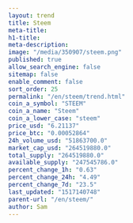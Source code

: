 ```yaml
---
layout: trend
title: Steem
meta-title: 
h1-title: 
meta-description: 
image: "/media/350907/steem.png"
published: true
allow_search_engine: false
sitemap: false
enable_comment: false
sort_order: 25
permalink: "/en/steem/trend.html"
coin_a_symbol: "STEEM"
coin_a_name: "Steem"
coin_a_lower_case: "steem"
price_usd: "6.21137"
price_btc: "0.00052864"
24h_volume_usd: "51863700.0"
market_cap_usd: "264519880.0"
total_supply: "264519880.0"
available_supply: "247545786.0"
percent_change_1h: "0.63"
percent_change_24h: "4.49"
percent_change_7d: "23.5"
last_updated: "1517140748"
parent-url: "/en/steem/"
author: Sam
---
```


